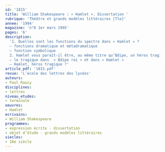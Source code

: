 ```yaml
---
id: '1815'
title: 'William Shakespeare : « Hamlet ». Dissertation '
rubrique: 'Théâtre et grands modèles littéraires [Tle]'
annee: '1994'
magazine: 'n°8 1er mars 1995'
pages: '6'
description: 
  '1. Quelles sont les fonctions du spectre dans « Hamlet » ?
  – fonctions dramatique et métadramatique
  – fonction symbolique
  2. Hamlet vous paraît-il être, au même titre qu’Œdipe, un héros tragique ?
  – le tragique dans  « Œdipe roi » et dans « Hamlet »
  – Hamlet, héros tragique ?'
article_pdf: '1815.pdf'
revue: 'L’école des lettres des lycées'
auteurs:
- Paul Raucy
disciplines:
- lettres
niveau_etudes:
- terminale
oeuvres:
- Hamlet
ecrivains:
- William Shakespeare
programmes:
- expression écrite - dissertation
- objet d’étude - grands modèles littéraires
siecles:
- 16e siècle
---
```


